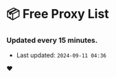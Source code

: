 # :package: Free Proxy List
### Updated every 15 minutes.

- Last updated: `2024-09-11 04:36`

:heart:
